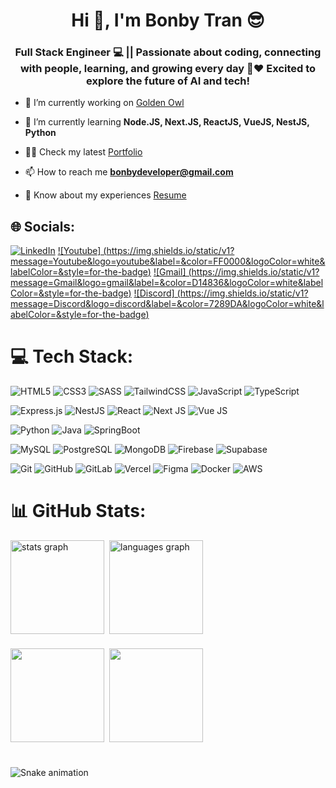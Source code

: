 <h1 align="center">Hi 👋, I'm Bonby Tran 😎</h1>
<h3 align="center">Full Stack Engineer 💻 || Passionate about coding, connecting with people, learning, and growing every day 🙌❤️ Excited to explore the future of AI and tech!</h3>


- 🔭 I’m currently working on [Golden Owl](https://goldenowl.asia/)

- 🌱 I’m currently learning **Node.JS, Next.JS, ReactJS, VueJS, NestJS, Python**

- 👨‍💻 Check my latest  [Portfolio](https://gautammanak.vercel.app/)

- 📫 How to reach me **bonbydeveloper@gmail.com**

- 📄 Know about my experiences [Resume](https://drive.google.com/file/d/1v-mogFsBPvZ_zemrcNNPKMfrca5UUi3o/view?usp=sharing)

## 🌐 Socials:
[![LinkedIn](https://img.shields.io/static/v1?message=LinkedIn&logo=linkedin&label=&color=0077B5&logoColor=white&labelColor=&style=for-the-badge)]() 
[![Youtube] (https://img.shields.io/static/v1?message=Youtube&logo=youtube&label=&color=FF0000&logoColor=white&labelColor=&style=for-the-badge)]()
[![Gmail] (https://img.shields.io/static/v1?message=Gmail&logo=gmail&label=&color=D14836&logoColor=white&labelColor=&style=for-the-badge)]()
[![Discord] (https://img.shields.io/static/v1?message=Discord&logo=discord&label=&color=7289DA&logoColor=white&labelColor=&style=for-the-badge)]()

# 💻 Tech Stack:
![HTML5](https://img.shields.io/badge/html5-%23E34F26.svg?style=for-the-badge&logo=html5&logoColor=white)
![CSS3](https://img.shields.io/badge/css3-%231572B6.svg?style=for-the-badge&logo=css3&logoColor=white)
![SASS](https://img.shields.io/badge/SASS-hotpink.svg?style=for-the-badge&logo=SASS&logoColor=white)
![TailwindCSS](https://img.shields.io/badge/tailwindcss-%2338B2AC.svg?style=for-the-badge&logo=tailwind-css&logoColor=white)
![JavaScript](https://img.shields.io/badge/javascript-%23323330.svg?style=for-the-badge&logo=javascript&logoColor=%23F7DF1E)
![TypeScript](https://img.shields.io/badge/typescript-%23007ACC.svg?style=for-the-badge&logo=typescript&logoColor=white)

![Express.js](https://img.shields.io/badge/express.js-%23404d59.svg?style=for-the-badge&logo=express&logoColor=%2361DAFB)
![NestJS](https://img.shields.io/badge/nestjs-%23E0234E.svg?style=for-the-badge&logo=nestjs&logoColor=white)
![React](https://img.shields.io/badge/react-%2320232a.svg?style=for-the-badge&logo=react&logoColor=%2361DAFB)
![Next JS](https://img.shields.io/badge/Next-black?style=for-the-badge&logo=next.js&logoColor=white)
![Vue JS](https://img.shields.io/badge/Vue.js-35495E?style=for-the-badge&logo=vuedotjs&logoColor=4FC08D)

![Python](https://img.shields.io/badge/python-3670A0?style=for-the-badge&logo=python&logoColor=ffdd54)
![Java](https://img.shields.io/badge/Java-ED8B00?style=for-the-badge&logo=openjdk&logoColor=white)
![SpringBoot](https://img.shields.io/badge/Spring-6DB33F?style=for-the-badge&logo=spring&logoColor=white)

![MySQL](https://img.shields.io/badge/MySQL-4479A1?style=for-the-badge&logo=mysql&logoColor=white)
![PostgreSQL](https://img.shields.io/badge/postgresql-4169e1?style=for-the-badge&logo=postgresql&logoColor=white)
![MongoDB](https://img.shields.io/badge/MongoDB-%234ea94b.svg?style=for-the-badge&logo=mongodb&logoColor=white)
![Firebase](https://img.shields.io/badge/firebase-a08021?style=for-the-badge&logo=firebase&logoColor=ffcd34)
![Supabase](https://img.shields.io/badge/Supabase-3ECF8E?style=for-the-badge&logo=supabase&logoColor=white)


![Git](https://img.shields.io/badge/git-%23F05033.svg?style=for-the-badge&logo=git&logoColor=white)
![GitHub](https://img.shields.io/badge/github-%23121011.svg?style=for-the-badge&logo=github&logoColor=white)
![GitLab](https://img.shields.io/badge/gitlab-%23181717.svg?style=for-the-badge&logo=gitlab&logoColor=white)
![Vercel](https://img.shields.io/badge/vercel-%23000000.svg?style=for-the-badge&logo=vercel&logoColor=white)
![Figma](https://img.shields.io/badge/figma-%23F24E1E.svg?style=for-the-badge&logo=figma&logoColor=white)
![Docker](https://img.shields.io/badge/docker-4169e1?style=for-the-badge&logo=docker&logoColor=white)
![AWS](https://img.shields.io/badge/AWS-FE9901?style=for-the-badge&logo=amazonwebservices&logoColor=white)

# 📊 GitHub Stats:
<div style="display: flex;gap: 0.5rem;">
  <img src="https://github-readme-stats.vercel.app/api?username=bonbydev&hide_title=false&hide_rank=false&show_icons=true&include_all_commits=true&count_private=true&disable_animations=false&theme=dracula&locale=en&hide_border=false" height="150" alt="stats graph"  />
  <img src="https://github-readme-stats.vercel.app/api/top-langs?username=bonbydev&locale=en&hide_title=false&layout=compact&card_width=320&langs_count=5&theme=dracula&hide_border=false" height="150" alt="languages graph"  />
</div>

###

<div style="display: flex;gap: 0.5rem;">
<img height="150" src="https://i.imgflip.com/65efzo.gif"  />
<img height="150" src="https://tenor.com/bCVbB.gif"  />
</div>

###

<br clear="both">

<img src="https://raw.githubusercontent.com/bonbydev/bonbydev/output/snake.svg" alt="Snake animation" />

###